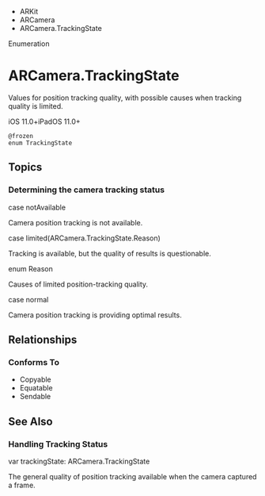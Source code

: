 

- ARKit
- ARCamera
-  ARCamera.TrackingState 

Enumeration

# ARCamera.TrackingState

Values for position tracking quality, with possible causes when tracking quality is limited.

iOS 11.0+iPadOS 11.0+

``` source
@frozen
enum TrackingState
```

## Topics

### Determining the camera tracking status

case notAvailable

Camera position tracking is not available.

case limited(ARCamera.TrackingState.Reason)

Tracking is available, but the quality of results is questionable.

enum Reason

Causes of limited position-tracking quality.

case normal

Camera position tracking is providing optimal results.

## Relationships

### Conforms To

- Copyable
- Equatable
- Sendable

## See Also

### Handling Tracking Status

var trackingState: ARCamera.TrackingState

The general quality of position tracking available when the camera captured a frame.

